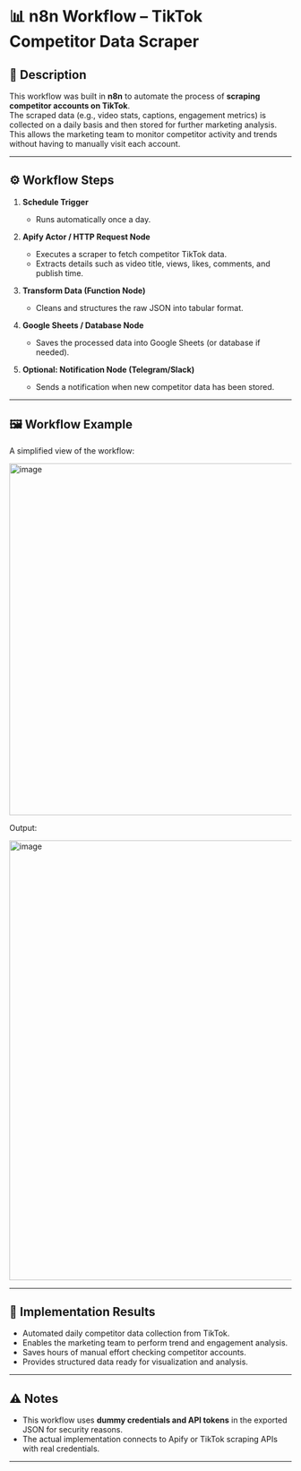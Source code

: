 # 📊 n8n Workflow – TikTok Competitor Data Scraper

## 📝 Description
This workflow was built in **n8n** to automate the process of **scraping competitor accounts on TikTok**.  
The scraped data (e.g., video stats, captions, engagement metrics) is collected on a daily basis and then stored for further marketing analysis.  
This allows the marketing team to monitor competitor activity and trends without having to manually visit each account.

---

## ⚙️ Workflow Steps
1. **Schedule Trigger**  
   - Runs automatically once a day.  

2. **Apify Actor / HTTP Request Node**  
   - Executes a scraper to fetch competitor TikTok data.  
   - Extracts details such as video title, views, likes, comments, and publish time.  

3. **Transform Data (Function Node)**  
   - Cleans and structures the raw JSON into tabular format.  

4. **Google Sheets / Database Node**  
   - Saves the processed data into Google Sheets (or database if needed).  

5. **Optional: Notification Node (Telegram/Slack)**  
   - Sends a notification when new competitor data has been stored.  

---

## 🖼️ Workflow Example
A simplified view of the workflow:

<img width="1610" height="628" alt="image" src="https://github.com/user-attachments/assets/b6b07694-44f5-49d8-a294-acc3aee63e17" />

Output: 

<img width="2518" height="785" alt="image" src="https://github.com/user-attachments/assets/1061a199-8d5d-4018-9578-bddf48e6c70d" />

---

## 🚀 Implementation Results
- Automated daily competitor data collection from TikTok.  
- Enables the marketing team to perform trend and engagement analysis.  
- Saves hours of manual effort checking competitor accounts.  
- Provides structured data ready for visualization and analysis.  

---

## ⚠️ Notes
- This workflow uses **dummy credentials and API tokens** in the exported JSON for security reasons.  
- The actual implementation connects to Apify or TikTok scraping APIs with real credentials.  

---
